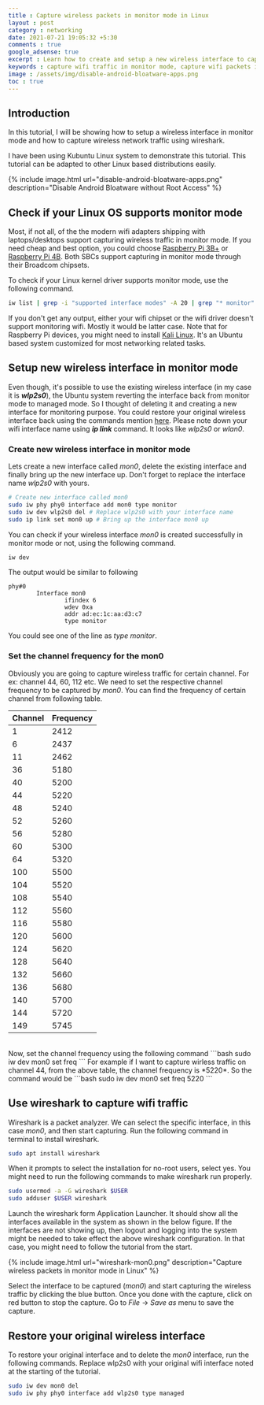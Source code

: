 ```yaml
---
title : Capture wireless packets in monitor mode in Linux
layout : post
category : networking
date: 2021-07-21 19:05:32 +5:30
comments : true
google_adsense: true
excerpt : Learn how to create and setup a new wireless interface to capture the wifi traffic in monitor mode in your Linux operating system.
keywords : capture wifi traffic in monitor mode, capture wifi packets in Linux in monitor mode, Linux wireless interface in monitor mode, wireshark capture wifi packets monitor mode, Linux commands to capture wireless packets in monitor mode, setup wireless interface to capture wireless traffic in monitor mode, wireless adapter in promiscuous or monitor mode.
image : /assets/img/disable-android-bloatware-apps.png
toc : true
---
```

## Introduction

In this tutorial, I will be showing how to setup a wireless interface in monitor mode and how to capture wireless network traffic using wireshark.

I have been using Kubuntu Linux system to demonstrate this tutorial. This tutorial can be adapted to other Linux based distributions easily.

{% include image.html url="disable-android-bloatware-apps.png" description="Disable Android Bloatware without Root Access" %}

## Check if your Linux OS supports monitor mode

Most, if not all, of the the modern wifi adapters shipping with laptops/desktops support capturing wireless traffic in monitor mode. If you need cheap and best option, you could choose [Raspberry Pi 3B+](https://amzn.to/3iv5yB2) or [Raspberry Pi 4B](https://amzn.to/3zk5tqv). Both SBCs support capturing in monitor mode through their Broadcom chipsets.

To check if your Linux kernel driver supports monitor mode, use the following command.
```bash
iw list | grep -i "supported interface modes" -A 20 | grep "* monitor"
```
If you don't get any output, either your wifi chipset or the wifi driver doesn't support monitoring wifi. Mostly it would be latter case. Note that for Raspberry Pi devices, you might need to install [Kali Linux](https://www.kali.org/docs/arm/). It's an Ubuntu based system customized for most networking related tasks.

## Setup new wireless interface in monitor mode
Even though, it's possible to use the existing wireless interface (in my case it is ***wlp2s0***), the Ubuntu system reverting the interface back from monitor mode to managed mode. So I thought of deleting it and creating a new interface for monitoring purpose. You could restore your original wireless interface back using the commands mention [here](#restore-your-original-wireless-interface). Please note down your wifi interface name using ***ip link*** command. It looks like *wlp2s0* or *wlan0*.
### Create new wireless interface in monitor mode

Lets create a new interface called *mon0*, delete the existing interface and finally bring up the new interface up. Don't forget to replace the interface name *wlp2s0* with yours.
```bash
# Create new interface called mon0
sudo iw phy phy0 interface add mon0 type monitor
sudo iw dev wlp2s0 del # Replace wlp2s0 with your interface name
sudo ip link set mon0 up # Bring up the interface mon0 up
```
You can check if your wireless interface *mon0* is created successfully in monitor mode or not, using the following command.
```bash
iw dev
```
The output would be similar to following
```
phy#0
        Interface mon0
                ifindex 6
                wdev 0xa
                addr ad:ec:1c:aa:d3:c7
                type monitor
```
You could see one of the line as *type monitor*.
### Set the channel frequency for the mon0
Obviously you are going to capture wireless traffic for certain channel. For ex: channel 44, 60, 112 etc. We need to set the respective channel frequency to be captured by *mon0*. You can find the frequency of certain channel from following table.

|Channel|Frequency|
|--|--|
|1   |2412|
|6   |2437|
|11  |2462|
|36  |5180|
|40  |5200|
|44  |5220|
|48  |5240|
|52  |5260|
|56  |5280|
|60  |5300|
|64  |5320|
|100 |5500|
|104 |5520|
|108 |5540|
|112 |5560|
|116 |5580|
|120 |5600|
|124 |5620|
|128 |5640|
|132 |5660|
|136 |5680|
|140 |5700|
|144 |5720|
|149 |5745|

<br/>
Now, set the channel frequency using the following command
```bash
sudo iw dev mon0 set freq <Channel Freq>
```
For example if I want to capture wirless traffic on channel 44, from the above table, the channel frequency is *5220*. So the command would be
```bash
sudo iw dev mon0 set freq 5220
```

## Use wireshark to capture wifi traffic
Wireshark is a packet analyzer. We can select the specific interface, in this case *mon0*, and then start capturing. Run the following command in terminal to install wireshark.
```bash
sudo apt install wireshark
```
When it prompts to select the installation for no-root users, select yes. You might need to run the following commands to make wireshark run properly.
```bash
sudo usermod -a -G wireshark $USER
sudo adduser $USER wireshark
```
Launch the wireshark form Application Launcher. It should show all the interfaces available in the system as shown in the below figure. If the interfaces are not showing up, then logout and logging into the system might be needed to take effect the above wireshark configuration. In that case, you might need to follow the tutorial from the start.

{% include image.html url="wireshark-mon0.png" description="Capture wireless packets in monitor mode in Linux" %}

Select the interface to be captured (*mon0*) and start capturing the wireless traffic by clicking the blue button. Once you done with the capture, click on red button to stop the capture. Go to *File* -> *Save as* menu to save the capture.

## Restore your original wireless interface
To restore your original interface and to delete the *mon0* interface, run the following commands. Replace wlp2s0 with your original wifi interface noted at the starting of the tutorial.
```bash
sudo iw dev mon0 del
sudo iw phy phy0 interface add wlp2s0 type managed
```
